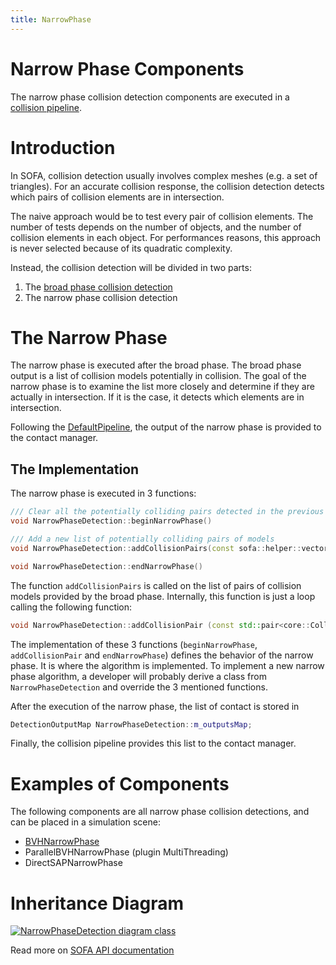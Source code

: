```yaml
---
title: NarrowPhase
---
```


Narrow Phase Components
======================

The narrow phase collision detection components are executed in a [collision pipeline](../../collisionpipeline).

Introduction
============

In SOFA, collision detection usually involves complex meshes (e.g. a set of triangles).
For an accurate collision response, the collision detection detects which pairs of collision elements are in intersection.

The naive approach would be to test every pair of collision elements.
The number of tests depends on the number of objects, and the number of collision elements in each object.
For performances reasons, this approach is never selected because of its quadratic complexity.

Instead, the collision detection will be divided in two parts:
1. The [broad phase collision detection](../../broadphase)
2. The narrow phase collision detection

The Narrow Phase
================

The narrow phase is executed after the broad phase.
The broad phase output is a list of collision models potentially in collision.
The goal of the narrow phase is to examine the list more closely and determine if they are actually in intersection.
If it is the case, it detects which elements are in intersection.

Following the [DefaultPipeline](../../defaultpipeline), the output of the narrow phase is provided to the contact manager.

The Implementation
------------------

The narrow phase is executed in 3 functions:

```cpp
/// Clear all the potentially colliding pairs detected in the previous simulation step
void NarrowPhaseDetection::beginNarrowPhase()
```

```cpp
/// Add a new list of potentially colliding pairs of models
void NarrowPhaseDetection::addCollisionPairs(const sofa::helper::vector< std::pair<core::CollisionModel*, core::CollisionModel*> >& v)
```

```cpp
void NarrowPhaseDetection::endNarrowPhase()
```

The function `addCollisionPairs` is called on the list of pairs of collision models provided by the broad phase.
Internally, this function is just a loop calling the following function:
```cpp
void NarrowPhaseDetection::addCollisionPair (const std::pair<core::CollisionModel*, core::CollisionModel*>& cmPair)
```

The implementation of these 3 functions (`beginNarrowPhase`, `addCollisionPair` and `endNarrowPhase`) defines the behavior of the narrow phase.
It is where the algorithm is implemented.
To implement a new narrow phase algorithm, a developer will probably derive a class from `NarrowPhaseDetection` and override the 3 mentioned functions.

After the execution of the narrow phase, the list of contact is stored in
```cpp
DetectionOutputMap NarrowPhaseDetection::m_outputsMap;
```

Finally, the collision pipeline provides this list to the contact manager.

Examples of Components
======================

The following components are all narrow phase collision detections, and can be placed in a simulation scene:

- [BVHNarrowPhase](../../bvhnarrowphase)
- ParallelBVHNarrowPhase (plugin MultiThreading)
- DirectSAPNarrowPhase

Inheritance Diagram
===================

<a href="https://www.sofa-framework.org/api/master/sofa/html/classsofa_1_1core_1_1collision_1_1_narrow_phase_detection.html">
<img src="https://www.sofa-framework.org/api/master/sofa/html/classsofa_1_1core_1_1collision_1_1_narrow_phase_detection__inherit__graph.png" title="NarrowPhaseDetection diagram class"/>
</a>

Read more on [SOFA API documentation](https://www.sofa-framework.org/api/master/sofa/html/classsofa_1_1core_1_1collision_1_1_narrow_phase_detection.html)
